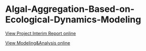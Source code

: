 # Algal-Aggregation-Based-on-Ecological-Dynamics-Modeling

[View Project Interim Report online](https://docs.google.com/viewer?url=https://github.com/YannanWang-Avery/Braille-teaching-aids-for-vertical-calculation/raw/main/Project%20Interim%20Report.pdf)

[View Modeling&Analysis online](https://docs.google.com/viewer?url=https://github.com/YannanWang-Avery/Braille-teaching-aids-for-vertical-calculation/raw/main/Modeling%26Analysis.pdf)

